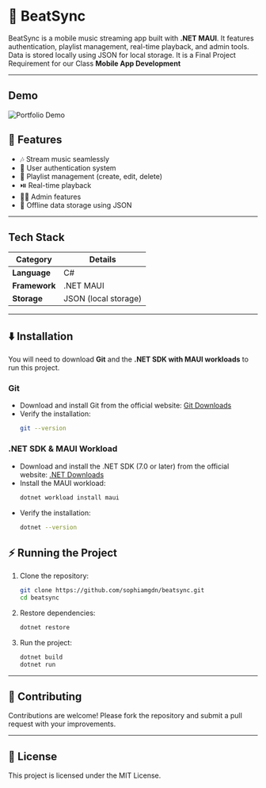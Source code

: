 # 🎵 BeatSync  

BeatSync is a mobile music streaming app built with **.NET MAUI**. It features authentication, playlist management, real-time playback, and admin tools. Data is stored locally using JSON for local storage. It is a Final Project Requirement for our Class **Mobile App Development**  

---

## Demo

![Portfolio Demo](https://i.postimg.cc/g2d99BTX/Software-Development-2.png)

## 🚀 Features  

- 🎶 Stream music seamlessly  
- 🔑 User authentication system  
- 📂 Playlist management (create, edit, delete)  
- ⏯️ Real-time playback  
- 👨‍💻 Admin features  
- 💾 Offline data storage using JSON  

---

## Tech Stack  
| Category     | Details |
|--------------|----------------------------------------------|
| **Language** | C#                                           |
| **Framework**| .NET MAUI                                    |
| **Storage**  | JSON (local storage)                     |

---

## ⬇️ Installation  

You will need to download **Git** and the **.NET SDK with MAUI workloads** to run this project.  

### Git  
- Download and install Git from the official website: [Git Downloads](https://git-scm.com/downloads)  
- Verify the installation:  
  ```bash
  git --version
  ```

### .NET SDK & MAUI Workload  
- Download and install the .NET SDK (7.0 or later) from the official website: [.NET Downloads](https://dotnet.microsoft.com/en-us/download)  
- Install the MAUI workload:  
  ```bash
  dotnet workload install maui
  ```
- Verify the installation:  
  ```bash
  dotnet --version
  ```
## ⚡ Running the Project  

1. Clone the repository:  
   ```bash
   git clone https://github.com/sophiamgdn/beatsync.git
   cd beatsync
   ```

2. Restore dependencies:  
   ```bash
   dotnet restore
   ```

3. Run the project:  
   ```bash
   dotnet build
   dotnet run
   ```

---

## 🤝 Contributing  

Contributions are welcome! Please fork the repository and submit a pull request with your improvements.  

---

## 📜 License  

This project is licensed under the MIT License.  


